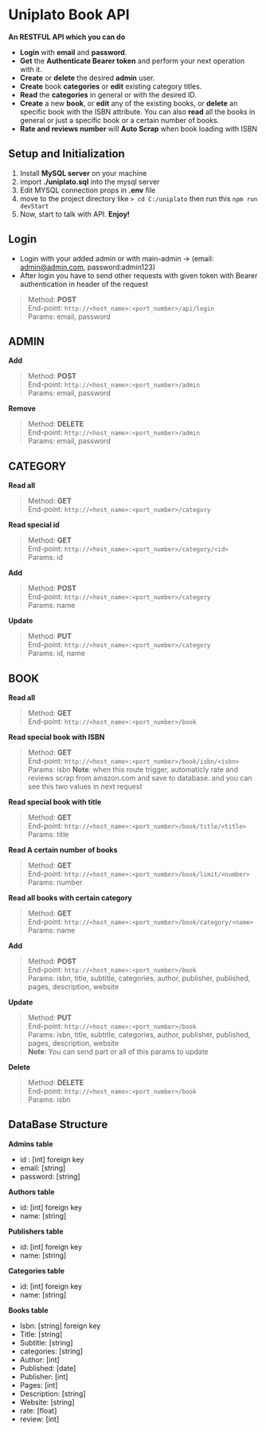 # Uniplato Book API

**An RESTFUL API which you can do**

- **Login** with **email** and **password**.
- **Get** the **Authenticate Bearer token** and perform your next operation with it.
- **Create** or **delete** the desired **admin** user.
- **Create** book **categories** or **edit** existing category titles.
- **Read** the **categories** in general or with the desired ID.
- **Create** a new **book**, or **edit** any of the existing books, or **delete** an specific book with the ISBN attribute. You can also **read** all the books in general or just a specific book or a certain number of books.
- **Rate and reviews number** will **Auto Scrap** when book loading with ISBN

## Setup and Initialization

1. Install **MySQL server** on your machine
2. import **./uniplato.sql** into the mysql server
3. Edit MYSQL connection props in **.env** file
4. move to the project directory like `> cd C:/uniplato` then run this `npm run devStart`
5. Now, start to talk with API. **Enjoy!**

## Login

- Login with your added admin or with main-admin -> (email: admin@admin.com, password:admin123)
- After login you have to send other requests with given token with Bearer authentication in header of the request

> Method: **POST**  
> End-point: `http://<host_name>:<port_number>/api/login`  
> Params: email, password

## ADMIN

**Add**

> Method: **POST**  
> End-point: `http://<host_name>:<port_number>/admin`  
> Params: email, password

**Remove**

> Method: **DELETE**  
> End-point: `http://<host_name>:<port_number>/admin`  
> Params: email, password

## CATEGORY

**Read all**

> Method: **GET**  
> End-point: `http://<host_name>:<port_number>/category`

**Read special id**

> Method: **GET**  
> End-point: `http://<host_name>:<port_number>/category/<id>`  
> Params: id

**Add**

> Method: **POST**  
> End-point: `http://<host_name>:<port_number>/category`  
> Params: name

**Update**

> Method: **PUT**  
> End-point: `http://<host_name>:<port_number>/category`  
> Params: id, name

## BOOK

**Read all**

> Method: **GET**  
> End-point: `http://<host_name>:<port_number>/book`

**Read special book with ISBN**

> Method: **GET**  
> End-point: `http://<host_name>:<port_number>/book/isbn/<isbn>`  
> Params: isbn
> **Note**: when this route trigger, automaticly rate and reviews scrap from amazon.com and save to database. and you can see this two values in next request

**Read special book with title**

> Method: **GET**  
> End-point: `http://<host_name>:<port_number>/book/title/<title>`  
> Params: title

**Read A certain number of books**

> Method: **GET**  
> End-point: `http://<host_name>:<port_number>/book/limit/<number>`  
> Params: number

**Read all books with certain category**

> Method: **GET**  
> End-point: `http://<host_name>:<port_number>/book/category/<name>`  
> Params: name

**Add**

> Method: **POST**  
> End-point: `http://<host_name>:<port_number>/book`  
> Params: isbn, title, subtitle, categories, author, publisher, published, pages, description, website

**Update**

> Method: **PUT**  
> End-point: `http://<host_name>:<port_number>/book`  
> Params: isbn, title, subtitle, categories, author, publisher, published, pages, description, website  
> **Note**: You can send part or all of this params to update

**Delete**

> Method: **DELETE**  
> End-point: `http://<host_name>:<port_number>/book`  
> Params: isbn

## DataBase Structure

**Admins table**  
  - id : [int] foreign key  
  - email: [string]  
  - password: [string]  

**Authors table**  
  - id: [int] foreign key  
  - name: [string]  

**Publishers table**  
  - id: [int] foreign key  
  - name: [string]  

**Categories table**  
  - id: [int] foreign key  
  - name: [string]  

**Books table**  
  - Isbn: [string] foreign key  
  - Title: [string]  
  - Subtitle: [string]  
  - categories: [string]  
  - Author: [int]  
  - Published: [date]  
  - Publisher: [int]  
  - Pages: [int]  
  - Description: [string]  
  - Website: [string]  
  - rate: [float]  
  - review: [int]  
